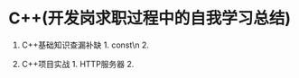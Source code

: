 # C++(开发岗求职过程中的自我学习总结)
  1. C++基础知识查漏补缺
    1. const\n
    2. 
  
  3. C++项目实战
    1. HTTP服务器
    2.  



